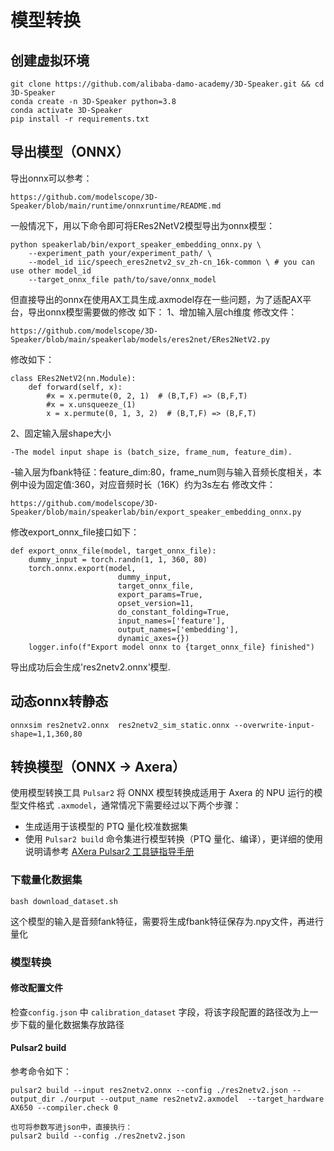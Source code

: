 # 模型转换

## 创建虚拟环境

```
git clone https://github.com/alibaba-damo-academy/3D-Speaker.git && cd 3D-Speaker
conda create -n 3D-Speaker python=3.8
conda activate 3D-Speaker
pip install -r requirements.txt
```

## 导出模型（ONNX）
导出onnx可以参考：
```
https://github.com/modelscope/3D-Speaker/blob/main/runtime/onnxruntime/README.md
```

一般情况下，用以下命令即可将ERes2NetV2模型导出为onnx模型：
```
python speakerlab/bin/export_speaker_embedding_onnx.py \
    --experiment_path your/experiment_path/ \
    --model_id iic/speech_eres2netv2_sv_zh-cn_16k-common \ # you can use other model_id
    --target_onnx_file path/to/save/onnx_model
```
但直接导出的onnx在使用AX工具生成.axmodel存在一些问题，为了适配AX平台，导出onnx模型需要做的修改
如下：
1、增加输入层ch维度
修改文件：
```
https://github.com/modelscope/3D-Speaker/blob/main/speakerlab/models/eres2net/ERes2NetV2.py
```
修改如下：
```
class ERes2NetV2(nn.Module):
    def forward(self, x):
        #x = x.permute(0, 2, 1)  # (B,T,F) => (B,F,T)
        #x = x.unsqueeze_(1)
        x = x.permute(0, 1, 3, 2)  # (B,T,F) => (B,F,T)
```

2、固定输入层shape大小
```
-The model input shape is (batch_size, frame_num, feature_dim).
```
-输入层为fbank特征：feature_dim:80，frame_num则与输入音频长度相关，本例中设为固定值:360，对应音频时长（16K）约为3s左右
修改文件：
```
https://github.com/modelscope/3D-Speaker/blob/main/speakerlab/bin/export_speaker_embedding_onnx.py
```
修改export_onnx_file接口如下：
```
def export_onnx_file(model, target_onnx_file):
    dummy_input = torch.randn(1, 1, 360, 80)
    torch.onnx.export(model,
                        dummy_input,
                        target_onnx_file,
                        export_params=True,
                        opset_version=11,
                        do_constant_folding=True,
                        input_names=['feature'],
                        output_names=['embedding'],
                        dynamic_axes={})
    logger.info(f"Export model onnx to {target_onnx_file} finished")
```

导出成功后会生成'res2netv2.onnx'模型.

## 动态onnx转静态
```
onnxsim res2netv2.onnx  res2netv2_sim_static.onnx --overwrite-input-shape=1,1,360,80
```

## 转换模型（ONNX -> Axera）
使用模型转换工具 `Pulsar2` 将 ONNX 模型转换成适用于 Axera 的 NPU 运行的模型文件格式 `.axmodel`，通常情况下需要经过以下两个步骤：

- 生成适用于该模型的 PTQ 量化校准数据集
- 使用 `Pulsar2 build` 命令集进行模型转换（PTQ 量化、编译），更详细的使用说明请参考 [AXera Pulsar2 工具链指导手册](https://pulsar2-docs.readthedocs.io/zh-cn/latest/index.html)

### 下载量化数据集
```
bash download_dataset.sh
```
这个模型的输入是音频fank特征，需要将生成fbank特征保存为.npy文件，再进行量化 

### 模型转换

#### 修改配置文件
 
检查`config.json` 中 `calibration_dataset` 字段，将该字段配置的路径改为上一步下载的量化数据集存放路径  

#### Pulsar2 build

参考命令如下：

```
pulsar2 build --input res2netv2.onnx --config ./res2netv2.json --output_dir ./ourput --output_name res2netv2.axmodel  --target_hardware AX650 --compiler.check 0

也可将参数写进json中，直接执行：
pulsar2 build --config ./res2netv2.json
```

